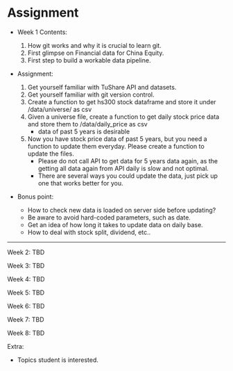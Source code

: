 # Assignment

- Week 1 Contents:
    1. How git works and why it is crucial to learn git.
    2. First glimpse on Financial data for China Equity.
    3. First step to build a workable data pipeline.

- Assignment:
    1. Get yourself familiar with TuShare API and datasets.
    2. Get yourself familiar with git version control.
    3. Create a function to get hs300 stock dataframe and store it under /data/universe/ as csv
    4. Given a universe file, create a function to get daily stock price data and store them to /data/daily_price as csv
        - data of past 5 years is desirable
    5. Now you have stock price data of past 5 years, but you need a function to update them everyday. Please create a function to update the files.
        - Please do not call API to get data for 5 years data again, as the getting all data again from API daily is slow and not optimal.
        - There are several ways you could update the data, just pick up one that works better for you.
    
- Bonus point:
    - How to check new data is loaded on server side before updating?
    - Be aware to avoid hard-coded parameters, such as date.
    - Get an idea of how long it takes to update data on daily base. 
    - How to deal with stock split, dividend, etc..

---

Week 2:
TBD


Week 3:
TBD


Week 4:
TBD


Week 5:
TBD


Week 6:
TBD


Week 7:
TBD


Week 8:
TBD


Extra:
- Topics student is interested.